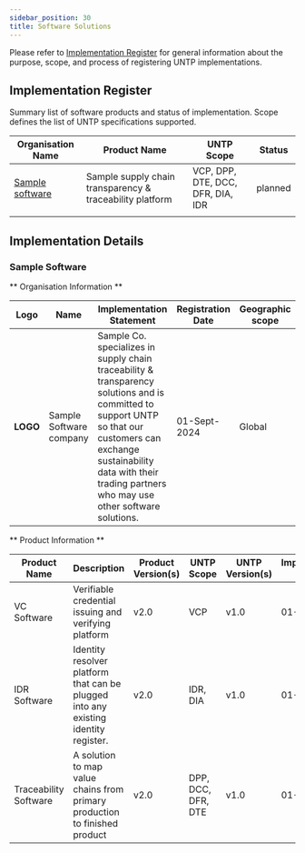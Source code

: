 ```yaml
---
sidebar_position: 30
title: Software Solutions
---
```


Please refer to [Implementation Register](index.md) for general information about the purpose, scope, and process of registering UNTP implementations.


## Implementation Register

Summary list of software products and status of implementation.  Scope defines the list of UNTP specifications supported. 


|Organisation Name |Product Name|UNTP Scope|Status|
|--|--|--|--|
|[Sample software](#sample-software)|Sample supply chain transparency & traceability platform|VCP, DPP, DTE, DCC, DFR, DIA, IDR|planned| 
| | | | |


## Implementation Details


### Sample Software

** Organisation Information **

|Logo|Name|Implementation Statement|Registration Date|Geographic scope|
|--|--|--|--|--|
|**LOGO**|Sample Software company|Sample Co. specializes in supply chain traceability & transparency solutions and is committed to support UNTP so that our customers can exchange sustainability data with their trading partners who may use other software solutions.|01-Sept-2024|Global|

** Product Information **

|Product Name|Description|Product Version(s)|UNTP Scope|UNTP Version(s)|Implementation Date|Test Report|
|--|--|--|--|--|--|--|
|VC Software|Verifiable credential issuing and verifying platform| v2.0 |VCP|v1.0|01-Jan-2025|TBA |
|IDR Software|Identity resolver platform that can be plugged into any existing identity register.|v2.0|IDR, DIA|v1.0|01-Jan-2025|TBA|TBA|
|Traceability Software|A solution to map value chains from primary production to finished product|v2.0|DPP, DCC, DFR, DTE|v1.0|01-Jan-2025|TBA|TBA|








